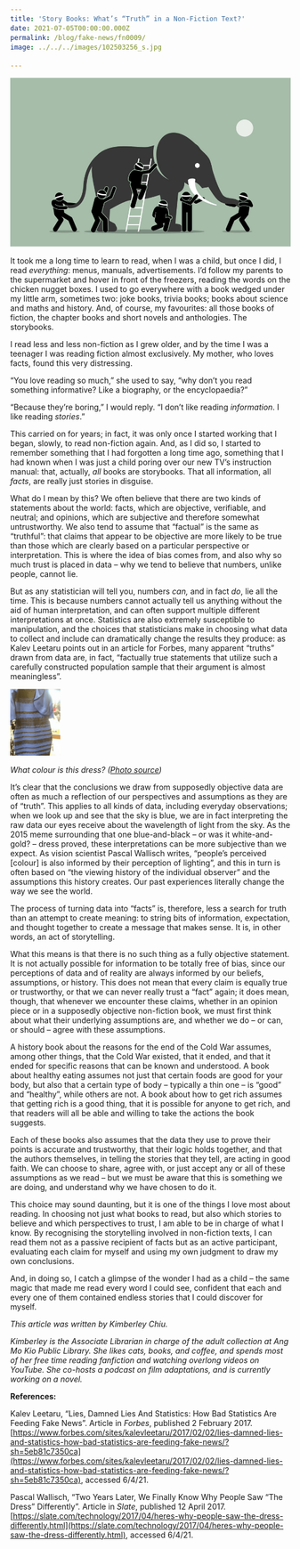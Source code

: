 ```yaml
---
title: 'Story Books: What’s “Truth” in a Non-Fiction Text?'
date: 2021-07-05T00:00:00.000Z
permalink: /blog/fake-news/fn0009/
image: ../../../images/102503256_s.jpg

---
```


![](../../../images/102503256_s.jpg)

It took me a long time to learn to read, when I was a child, but once I did, I read *everything*: menus, manuals, advertisements. I’d follow my parents to the supermarket and hover in front of the freezers, reading the words on the chicken nugget boxes. I used to go everywhere with a book wedged under my little arm, sometimes two: joke books, trivia books; books about science and maths and history. And, of course, my favourites: all those books of fiction, the chapter books and short novels and anthologies. The storybooks.

I read less and less non-fiction as I grew older, and by the time I was a teenager I was reading fiction almost exclusively. My mother, who loves facts, found this very distressing. 

“You love reading so much,” she used to say, “why don’t you read something informative? Like a biography, or the encyclopaedia?”

“Because they’re boring,” I would reply. “I don’t like reading *information*. I like reading *stories*.”

This carried on for years; in fact, it was only once I started working that I began, slowly, to read non-fiction again. And, as I did so, I started to remember something that I had forgotten a long time ago, something that I had known when I was just a child poring over our new TV’s instruction manual: that, actually, *all* books are storybooks. That all information, all *facts*, are really just stories in disguise.

What do I mean by this? We often believe that there are two kinds of statements about the world: facts, which are objective, verifiable, and neutral; and opinions, which are subjective and therefore somewhat untrustworthy. We also tend to assume that “factual” is the same as “truthful”: that claims that appear to be objective are more likely to be true than those which are clearly based on a particular perspective or interpretation. This is where the idea of bias comes from, and also why so much trust is placed in data – why we tend to believe that numbers, unlike people, cannot lie.

But as any statistician will tell you, numbers *can,* and in fact *do*, lie all the time. This is because numbers cannot actually tell us	 anything without the aid of human interpretation, and can often support multiple different interpretations at once. Statistics are also extremely susceptible to manipulation, and the choices that statisticians make in choosing what data to collect and include can dramatically change the results they produce: as Kalev Leetaru points out in an article for Forbes, many apparent “truths” drawn from data are, in fact, “factually true statements that utilize such a carefully constructed population sample that their argument is almost meaningless”.

<img src="../../../images/The_Dress_(viral_phenomenon).png" style="zoom:40%;" />

*What colour is this dress? ([Photo source](https://en.wikipedia.org/wiki/File:The_Dress_(viral_phenomenon).png))*



It’s clear that the conclusions we draw from supposedly objective data are often as much a reflection of our perspectives and assumptions as they are of “truth”. This applies to all kinds of data, including everyday observations; when we look up and see that the sky is blue, we are in fact interpreting the raw data our eyes receive about the wavelength of light from the sky. As the 2015 meme surrounding that one blue-and-black – or was it white-and-gold? – dress proved, these interpretations can be more subjective than we expect. As vision scientist Pascal Wallisch writes, “people’s perceived [colour] is also informed by their perception of lighting”, and this in turn is often based on “the viewing history of the individual observer” and the assumptions this history creates. Our past experiences literally change the way we see the world.

The process of turning data into “facts” is, therefore, less a search for truth than an attempt to create meaning: to string bits of information, expectation, and thought together to create a message that makes sense. It is, in other words, an act of storytelling. 

What this means is that there is no such thing as a fully objective statement. It is not actually possible for information to be totally free of bias, since our perceptions of data and of reality are always informed by our beliefs, assumptions, or history. This does not mean that every claim is equally true or trustworthy, or that we can never really trust a “fact” again; it does mean, though, that whenever we encounter these claims, whether in an opinion piece or in a supposedly objective non-fiction book, we must first think about what their underlying assumptions are, and whether we do – or can, or should – agree with these assumptions.

A history book about the reasons for the end of the Cold War assumes, among other things, that the Cold War existed, that it ended, and that it ended for specific reasons that can be known and understood. A book about healthy eating assumes not just that certain foods are good for your body, but also that a certain type of body – typically a thin one – is “good” and “healthy”, while others are not. A book about how to get rich assumes that getting rich is a good thing, that it is possible for anyone to get rich, and that readers will all be able and willing to take the actions the book suggests. 

Each of these books also assumes that the data they use to prove their points is accurate and trustworthy, that their logic holds together, and that the authors themselves, in telling the stories that they tell, are acting in good faith. We can choose to share, agree with, or just accept any or all of these assumptions as we read – but we must be aware that this is something we are doing, and understand why we have chosen to do it.

This choice may sound daunting, but it is one of the things I love most about reading. In choosing not just what books to read, but also which stories to believe and which perspectives to trust, I am able to be in charge of what I know. By recognising the storytelling involved in non-fiction texts, I can read them not as a passive recipient of facts but as an active participant, evaluating each claim for myself and using my own judgment to draw my own conclusions. 

And, in doing so, I catch a glimpse of the wonder I had as a child – the same magic that made me read every word I could see, confident that each and every one of them contained endless stories that I could discover for myself.



*This article was written by Kimberley Chiu.*  

*Kimberley is the Associate Librarian in charge of the adult collection at Ang Mo Kio Public Library. She likes cats, books, and coffee, and spends most of her free time reading fanfiction and watching overlong videos on YouTube. She co-hosts a podcast on film adaptations, and is currently working on a novel.*



**References:**

Kalev Leetaru, “Lies, Damned Lies And Statistics: How Bad Statistics Are Feeding Fake News”. Article in *Forbes*, published 2 February 2017. [https://www.forbes.com/sites/kalevleetaru/2017/02/02/lies-damned-lies-and-statistics-how-bad-statistics-are-feeding-fake-news/?sh=5eb81c7350ca](https://www.forbes.com/sites/kalevleetaru/2017/02/02/lies-damned-lies-and-statistics-how-bad-statistics-are-feeding-fake-news/?sh=5eb81c7350ca), accessed 6/4/21.

Pascal Wallisch, “Two Years Later, We Finally Know Why People Saw “The Dress” Differently”. Article in *Slate*, published 12 April 2017. [https://slate.com/technology/2017/04/heres-why-people-saw-the-dress-differently.html](https://slate.com/technology/2017/04/heres-why-people-saw-the-dress-differently.html), accessed 6/4/21.

 
